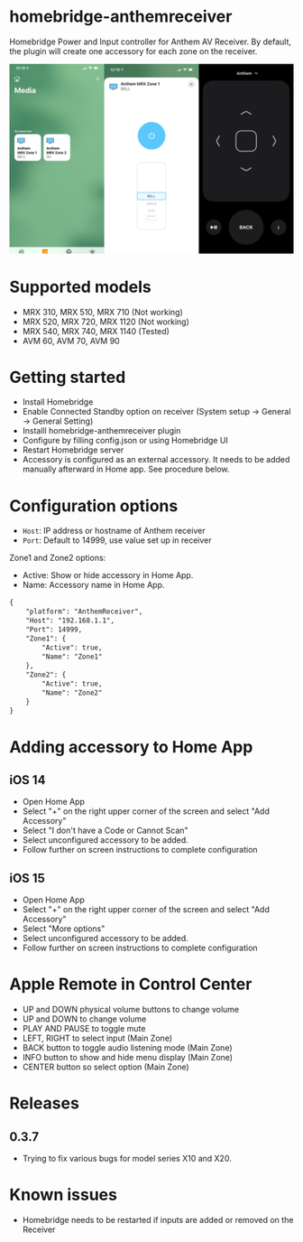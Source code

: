 # homebridge-anthemreceiver

Homebridge Power and Input controller for Anthem AV Receiver. By default, the plugin will create one accessory for each zone on the receiver. 

![Screenshot](AR.png)

# Supported models

- MRX 310, MRX 510, MRX 710 (Not working)
- MRX 520, MRX 720, MRX 1120 (Not working)
- MRX 540, MRX 740, MRX 1140 (Tested)
- AVM 60,  AVM 70,  AVM 90

# Getting started

- Install Homebridge
- Enable Connected Standby option on receiver (System setup -> General -> General Setting)
- Installl homebridge-anthemreceiver plugin
- Configure by filling config.json or using Homebridge UI
- Restart Homebridge server
- Accessory is configured as an external accessory. It needs to be added manually afterward in Home app. See procedure below. 

# Configuration options

* `Host`: IP address or hostname of Anthem receiver
* `Port`: Default to 14999, use value set up in receiver

Zone1 and Zone2 options:
- Active: Show or hide accessory in Home App.
- Name: Accessory name in Home App. 

```
{
    "platform": "AnthemReceiver",
    "Host": "192.168.1.1",
    "Port": 14999,
    "Zone1": {
        "Active": true,
        "Name": "Zone1"
    },
    "Zone2": {
        "Active": true,
        "Name": "Zone2"
    }   
}
```

# Adding accessory to Home App
## iOS 14
- Open Home App
- Select "+" on the right upper corner of the screen and select "Add Accessory"
- Select "I don't have a Code or Cannot Scan"
- Select unconfigured accessory to be added.
- Follow further on screen instructions to complete configuration
## iOS 15
- Open Home App
- Select "+" on the right upper corner of the screen and select "Add Accessory"
- Select "More options"
- Select unconfigured accessory to be added.
- Follow further on screen instructions to complete configuration

# Apple Remote in Control Center
* UP and DOWN physical volume buttons to change volume
* UP and DOWN to change volume
* PLAY AND PAUSE to toggle mute
* LEFT, RIGHT to select input (Main Zone)
* BACK button to toggle audio listening mode (Main Zone)
* INFO button to show and hide menu display (Main Zone)
* CENTER button so select option (Main Zone)


# Releases
## 0.3.7
* Trying to fix various bugs for model series X10 and X20. 

# Known issues
- Homebridge needs to be restarted if inputs are added or removed on the Receiver 


